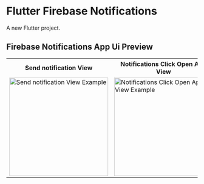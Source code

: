 # Flutter Firebase Notifications

A new Flutter project.


## Firebase Notifications App Ui Preview

<table>
  
  
<tr>                    
   <th>Send notification View</th>
   <th>Notifications Click Open App View</th>
</tr>  
  
  
  
<tr>

<td>
    <img src="" alt="Send notification View Example" width="260"/>
</td>
  
<td>
    <img src="" alt="Notifications Click Open App View Example" width="260"/>
</td>


  
</tr>

</table>


